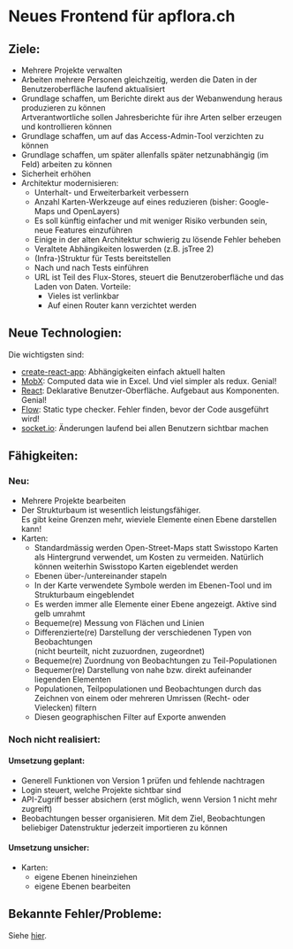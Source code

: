 # Neues Frontend für apflora.ch

## Ziele:

- Mehrere Projekte verwalten
- Arbeiten mehrere Personen gleichzeitig, werden die Daten in der Benutzeroberfläche laufend aktualisiert
- Grundlage schaffen, um Berichte direkt aus der Webanwendung heraus produzieren zu können<br/>
  Artverantwortliche sollen Jahresberichte für ihre Arten selber erzeugen und kontrollieren können
- Grundlage schaffen, um auf das Access-Admin-Tool verzichten zu können
- Grundlage schaffen, um später allenfalls später netzunabhängig (im Feld) arbeiten zu können
- Sicherheit erhöhen
- Architektur modernisieren:
  - Unterhalt- und Erweiterbarkeit verbessern
  - Anzahl Karten-Werkzeuge auf eines reduzieren (bisher: Google-Maps und OpenLayers)
  - Es soll künftig einfacher und mit weniger Risiko verbunden sein, neue Features einzuführen
  - Einige in der alten Architektur schwierig zu lösende Fehler beheben
  - Veraltete Abhängikeiten loswerden (z.B. jsTree 2)
  - (Infra-)Struktur für Tests bereitstellen
  - Nach und nach Tests einführen
  - URL ist Teil des Flux-Stores, steuert die Benutzeroberfläche und das Laden von Daten. Vorteile:
    - Vieles ist verlinkbar
    - Auf einen Router kann verzichtet werden

## Neue Technologien:

Die wichtigsten sind:

- [create-react-app](//github.com/facebookincubator/create-react-app): Abhängigkeiten einfach aktuell halten
- [MobX](//github.com/mobxjs/mobx): Computed data wie in Excel. Und viel simpler als redux. Genial!
- [React](//facebook.github.io/react): Deklarative Benutzer-Oberfläche. Aufgebaut aus Komponenten. Genial!
- [Flow](//flow.org): Static type checker. Fehler finden, bevor der Code ausgeführt wird!
- [socket.io](//socket.io/): Änderungen laufend bei allen Benutzern sichtbar machen

## Fähigkeiten:

### Neu:

- Mehrere Projekte bearbeiten
- Der Strukturbaum ist wesentlich leistungsfähiger.<br />Es gibt keine Grenzen mehr, wieviele Elemente einen Ebene darstellen kann!
- Karten:
  - Standardmässig werden Open-Street-Maps statt Swisstopo Karten als Hintergrund verwendet, um Kosten zu vermeiden. Natürlich können weiterhin Swisstopo Karten eigeblendet werden
  - Ebenen über-/untereinander stapeln
  - In der Karte verwendete Symbole werden im Ebenen-Tool und im Strukturbaum eingeblendet
  - Es werden immer alle Elemente einer Ebene angezeigt. Aktive sind gelb umrahmt
  - Bequeme(re) Messung von Flächen und Linien
  - Differenzierte(re) Darstellung der verschiedenen Typen von Beobachtungen<br />(nicht beurteilt, nicht zuzuordnen, zugeordnet)
  - Bequeme(re) Zuordnung von Beobachtungen zu Teil-Populationen
  - Bequemer(re) Darstellung von nahe bzw. direkt aufeinander liegenden Elementen
  - Populationen, Teilpopulationen und Beobachtungen durch das Zeichnen von einem oder mehreren Umrissen (Recht- oder Vielecken) filtern
  - Diesen geographischen Filter auf Exporte anwenden

### Noch nicht realisiert:

#### Umsetzung geplant:

- Generell Funktionen von Version 1 prüfen und fehlende nachtragen
- Login steuert, welche Projekte sichtbar sind
- API-Zugriff besser absichern (erst möglich, wenn Version 1 nicht mehr zugreift)
- Beobachtungen besser organisieren. Mit dem Ziel, Beobachtungen beliebiger Datenstruktur jederzeit importieren zu können

#### Umsetzung unsicher:

- Karten:
  - eigene Ebenen hineinziehen
  - eigene Ebenen bearbeiten

## Bekannte Fehler/Probleme:

Siehe [hier](//github.com/barbalex/apf2/issues).
